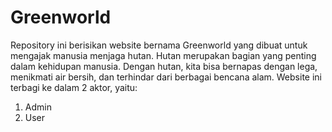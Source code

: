 # Greenworld
Repository ini berisikan website bernama Greenworld yang dibuat untuk mengajak manusia menjaga hutan. Hutan merupakan bagian yang penting dalam kehidupan manusia. Dengan hutan, kita bisa bernapas dengan lega, menikmati air bersih, dan terhindar dari berbagai bencana alam. Website ini terbagi ke dalam 2 aktor, yaitu:
1. Admin
2. User
